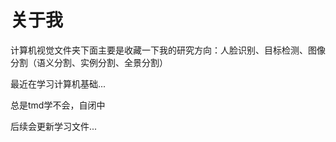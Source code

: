 # 关于我

计算机视觉文件夹下面主要是收藏一下我的研究方向：人脸识别、目标检测、图像分割（语义分割、实例分割、全景分割）

最近在学习计算机基础...

总是tmd学不会，自闭中

后续会更新学习文件...

